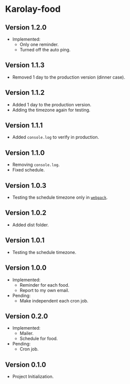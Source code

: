 # Karolay-food

## Version 1.2.0

- Implemented:
  - Only one reminder.
  - Turned off the auto ping.

## Version 1.1.3

- Removed 1 day to the production version (dinner case).

## Version 1.1.2

- Added 1 day to the production version.
- Adding the timezone again for testing.

## Version 1.1.1

- Added `console.log` to verify in production.

## Version 1.1.0

- Removing `console.log`.
- Fixed schedule.

## Version 1.0.3

- Testing the schedule timezone only in [`webpack`](https://webpack.js.org/).

## Version 1.0.2

- Added dist folder.

## Version 1.0.1

- Testing the schedule timezone.

## Version 1.0.0

- Implemented:
  - Reminder for each food.
  - Report to my own email.
- Pending:
  - Make independent each cron job.

## Version 0.2.0

- Implemented:
  - Mailer.
  - Schedule for food.
- Pending:
  - Cron job.

## Version 0.1.0

- Project Initialization.

